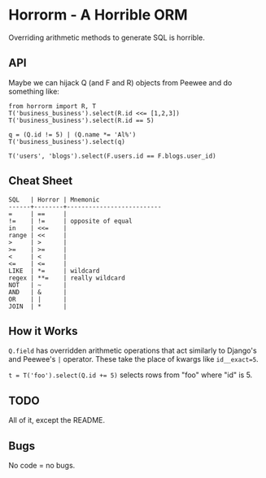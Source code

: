 Horrorm - A Horrible ORM
========================

Overriding arithmetic methods to generate SQL is horrible.

API
---

Maybe we can hijack Q (and F and R) objects from Peewee and do something like:

    from horrorm import R, T
    T('business_business').select(R.id <<= [1,2,3])
    T('business_business').select(R.id == 5)
    
    q = (Q.id != 5) | (Q.name *= 'Al%')
    T('business_business').select(q)

    T('users', 'blogs').select(F.users.id == F.blogs.user_id)

Cheat Sheet
-----------

    SQL   | Horror | Mnemonic
    ------+--------+--------------------------
    =     | ==     |
    !=    | !=     | opposite of equal
    in    | <<=    |
    range | <<     |
    >     | >      |
    >=    | >=     |
    <     | <      |
    <=    | <=     |
    LIKE  | *=     | wildcard
    regex | **=    | really wildcard
    NOT   | ~      |
    AND   | &      |
    OR    | |      |
    JOIN  | *      |

How it Works
------------

<code>Q.field</code> has overridden arithmetic operations that act similarly to
Django's and Peewee's <code>|</code> operator. These take the place of kwargs
like <code>id__exact=5</code>.

<code>t = T('foo').select(Q.id += 5)</code> selects rows from "foo" where "id" is 5.

TODO
----

All of it, except the README.

Bugs
----

No code = no bugs.
